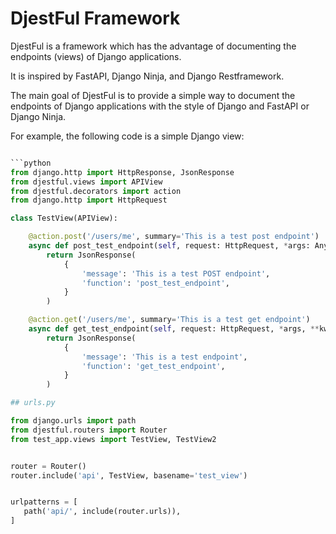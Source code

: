 # DjestFul Framework

DjestFul is a framework which has the advantage of documenting the endpoints (views) of Django applications.

It is inspired by FastAPI, Django Ninja, and Django Restframework.


The main goal of DjestFul is to provide a simple way to document the endpoints of Django applications with the style of Django and FastAPI or Django Ninja.

For example, the following code is a simple Django view:

```python

```python
from django.http import HttpResponse, JsonResponse
from djestful.views import APIView
from djestful.decorators import action
from django.http import HttpRequest

class TestView(APIView):

    @action.post('/users/me', summary='This is a test post endpoint')
    async def post_test_endpoint(self, request: HttpRequest, *args: Any, **kwargs: Any) -> HttpResponse:
        return JsonResponse(
            {
                'message': 'This is a test POST endpoint',
                'function': 'post_test_endpoint',
            }
        )

    @action.get('/users/me', summary='This is a test get endpoint')
    async def get_test_endpoint(self, request: HttpRequest, *args, **kwargs) -> HttpResponse:
        return JsonResponse(
            {
                'message': 'This is a test endpoint',
                'function': 'get_test_endpoint',
            }
        )

## urls.py

from django.urls import path
from djestful.routers import Router
from test_app.views import TestView, TestView2


router = Router()
router.include('api', TestView, basename='test_view')


urlpatterns = [
   path('api/', include(router.urls)),
]


```